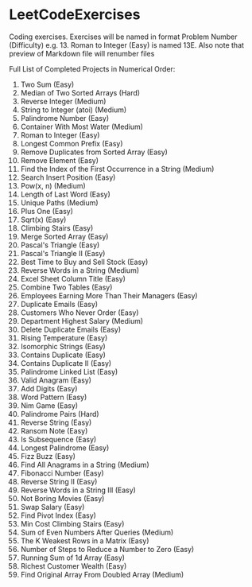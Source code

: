 # LeetCodeExercises

Coding exercises. Exercises will be named in format Problem Number (Difficulty) e.g. 13. Roman to Integer (Easy) is named 13E. Also note that preview of Markdown file will renumber files

Full List of Completed Projects in Numerical Order:
1. Two Sum (Easy)
4. Median of Two Sorted Arrays (Hard)
7. Reverse Integer (Medium)
8. String to Integer (atoi) (Medium)
9. Palindrome Number (Easy)
11. Container With Most Water (Medium)
13. Roman to Integer (Easy)
14. Longest Common Prefix (Easy)
26. Remove Duplicates from Sorted Array (Easy)
27. Remove Element (Easy)
28. Find the Index of the First Occurrence in a String (Medium)
35. Search Insert Position (Easy)
50. Pow(x, n) (Medium)
58. Length of Last Word (Easy)
62. Unique Paths (Medium)
66. Plus One (Easy)
69. Sqrt(x) (Easy)
70. Climbing Stairs (Easy)
88. Merge Sorted Array (Easy)
118. Pascal's Triangle (Easy)
119. Pascal's Triangle II (Easy)
121. Best Time to Buy and Sell Stock (Easy)
151. Reverse Words in a String (Medium)
168. Excel Sheet Column Title (Easy)
175. Combine Two Tables (Easy)
181. Employees Earning More Than Their Managers (Easy)
182. Duplicate Emails (Easy)
183. Customers Who Never Order (Easy)
184. Department Highest Salary (Medium)
196. Delete Duplicate Emails (Easy)
197. Rising Temperature (Easy)
205. Isomorphic Strings (Easy)
217. Contains Duplicate (Easy)
219. Contains Duplicate II (Easy)
234. Palindrome Linked List (Easy)
242. Valid Anagram (Easy)
258. Add Digits (Easy)
290. Word Pattern (Easy)
292. Nim Game (Easy)
336. Palindrome Pairs (Hard)
344. Reverse String (Easy)
383. Ransom Note (Easy)
392. Is Subsequence (Easy)
409. Longest Palindrome (Easy)
412. Fizz Buzz (Easy)
438. Find All Anagrams in a String (Medium)
509. Fibonacci Number (Easy)
541. Reverse String II (Easy)
557. Reverse Words in a String III (Easy)
620. Not Boring Movies (Easy)
627. Swap Salary (Easy)
724. Find Pivot Index (Easy)
746. Min Cost Climbing Stairs (Easy)
985. Sum of Even Numbers After Queries (Medium)
1337. The K Weakest Rows in a Matrix (Easy)
1342. Number of Steps to Reduce a Number to Zero (Easy)
1480. Running Sum of 1d Array (Easy)
1672. Richest Customer Wealth (Easy)
2007. Find Original Array From Doubled Array (Medium)